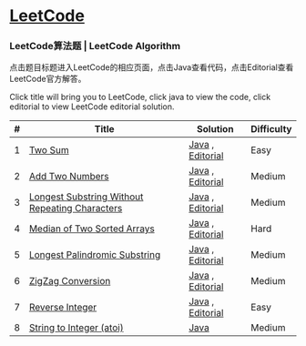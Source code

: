 [LeetCode](https://leetcode.com/)
========

### LeetCode算法题 | LeetCode Algorithm

点击题目标题进入LeetCode的相应页面，点击Java查看代码，点击Editorial查看LeetCode官方解答。

Click title will bring you to LeetCode, click java to view the code, click editorial to view LeetCode editorial solution.

| # | Title | Solution | Difficulty |
|---| ----- | -------- | ---------- |
|1|[Two Sum](https://leetcode.com/problems/two-sum)| [Java](./src/main/java/sum/TwoSum.java) , [Editorial](https://leetcode.com/articles/two-sum)|Easy|
|2|[Add Two Numbers](https://leetcode.com/problems/add-two-numbers)| [Java](./src/main/java/list/AddTwoNumbers.java) , [Editorial](https://leetcode.com/articles/add-two-numbers)|Medium|
|3|[Longest Substring Without Repeating Characters](https://leetcode.com/problems/longest-substring-without-repeating-characters/)| [Java](./src/main/java/string/LongestSubstringWithoutRepeatingCharacters.java) , [Editorial](https://leetcode.com/articles/longest-substring-without-repeating-characters) |Medium|
|4|[Median of Two Sorted Arrays](https://leetcode.com/problems/median-of-two-sorted-arrays)| [Java](./src/main/java/binarySearch/MedianOfTwoSortedArrays.java) , [Editorial](https://leetcode.com/articles/median-of-two-sorted-arrays)|Hard|
|5|[Longest Palindromic Substring](https://leetcode.com/problems/longest-palindromic-substring)| [Java](./src/main/java/string/palindrome/LongestPalindromicSubstring.java) , [Editorial](https://leetcode.com/articles/longest-palindromic-substring)|Medium|
|6|[ZigZag Conversion](https://leetcode.com/problems/zigzag-conversion)| [Java](./src/main/java/string/ZigZagConversion.java) , [Editorial](https://leetcode.com/articles/zigzag-conversion)|Medium|
|7|[Reverse Integer](https://leetcode.com/problems/reverse-integer)| [Java](./src/main/java/number/convert/ReverseInteger.java) , [Editorial](https://leetcode.com/articles/reverse-integer)|Easy|
|8|[String to Integer (atoi)](https://leetcode.com/problems/string-to-integer-atoi)| [Java](./src/main/java/number/convert/StringToInteger.java) |Medium|
